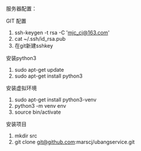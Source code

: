 服务器配置：

GIT 配置
1. ssh-keygen -t rsa -C 'mjc_cj@163.com'
2. cat ~/.ssh/id_rsa.pub
3. 在git新建sshkey

安装python3
1. sudo apt-get update
2. sudo apt-get install python3

安装虚拟环境
1. sudo apt-get install python3-venv
2. python3 -m venv env
3. source bin/activate

安装项目
1. mkdir src
2. git clone git@github.com:marscj/ubangservice.git

